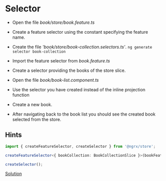 # Selector

- Open the file _book/store/book.feature.ts_
- Create a feature selector using the constant specifying the feature name.
- Create the file _'book/store/book-collection.selectors.ts'_. `ng generate selector book-collection`
- Import the feature selector from _book.feature.ts_
- Create a selector providing the books of the store slice.
- Open the file _book/book-list.component.ts_
- Use the selector you have created instead of the inline projection function

- Create a new book.
- After navigating back to the book list you should see the created book selected from the store.

## Hints

```ts
import { createFeatureSelector, createSelector } from '@ngrx/store';

createFeatureSelector<{ bookCollection: BookCollectionSlice }>(bookFeatureName);

createSelector();
```

[Solution](https://stackblitz.com/github/workshops-de/angular-advanced-workshop/tree/solve--ngrx-use-selectors)
